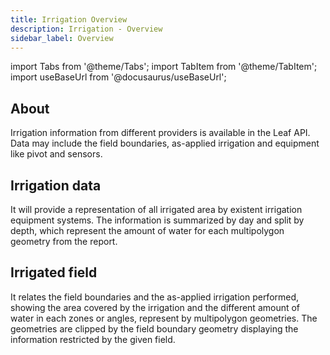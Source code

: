 ```yaml
---
title: Irrigation Overview
description: Irrigation - Overview
sidebar_label: Overview
---
```


import Tabs from '@theme/Tabs';
import TabItem from '@theme/TabItem';
import useBaseUrl from '@docusaurus/useBaseUrl';

## About

Irrigation information from different providers is available in the Leaf API. Data may include the field boundaries, as-applied irrigation and equipment like pivot and sensors.

## Irrigation data

It will provide a representation of all irrigated area by existent irrigation equipment systems. The information is summarized by day and split by depth, which represent the amount of water for each multipolygon geometry from the report.


## Irrigated field

It relates the field boundaries and the as-applied irrigation performed, showing the area covered by the irrigation and the different amount of water in each zones or angles, represent by multipolygon geometries. The geometries are clipped by the field boundary geometry displaying the information restricted by the given field.